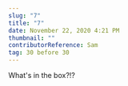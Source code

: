 ```yaml
---
slug: "7"
title: "7"
date: November 22, 2020 4:21 PM
thumbnail: ""
contributorReference: Sam
tag: 30 before 30
---
```

What's in the box?!?